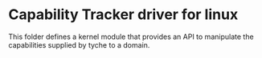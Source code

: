 # Capability Tracker driver for linux

This folder defines a kernel module that provides an API to manipulate the capabilities supplied by tyche to a domain.

